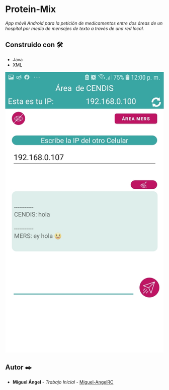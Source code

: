 # Protein-Mix

_App móvil Android para la petición de medicamentos entre dos áreas de un hospital por medio de mensajes de texto a través de una red local._

## Construido con 🛠️

* Java
* XML

![Captura](https://raw.githubusercontent.com/Miguel-AngelRC/Medichat/master/CAPTURA2.jpg)

## Autor ✒️

* **Miguel Ángel** - *Trabajo Inicial* - [Miguel-AngelRC](https://github.com/Miguel-AngelRC)
